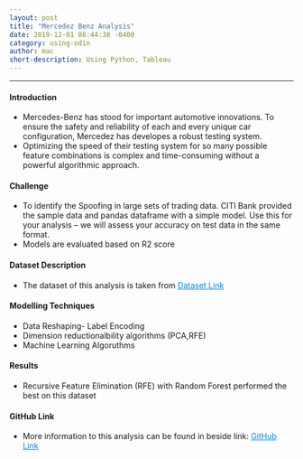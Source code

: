 ```yaml
---
layout: post
title: "Mercedez Benz Analysis"
date: 2019-12-01 08:44:38 -0400
category: using-odin
author: mac
short-description: Using Python, Tableau
---
```


-----

<h4>Introduction</h4>
<ul>
<li>Mercedes-Benz has stood for important automotive innovations. To ensure the safety and reliability of each and every unique car configuration, Mercedez has developes a robust testing system. </li>
<li>Optimizing the speed of their testing system for so many possible feature combinations is complex and time-consuming without a powerful algorithmic approach.</li>
</ul>

<h4>Challenge</h4>
<ul>
<li style= "font-weight:normal">To identify the Spoofing in large sets of trading data. CITI Bank provided the sample data and pandas dataframe with a simple model. Use this for your analysis – we will assess your accuracy on test data in the same format.</li>
<li>Models are evaluated based on R2 score</li>
</ul>

<h4>Dataset Description</h4>
<ul>
<li>The dataset of this analysis is taken from <a href="https://github.com/chigzz-github/Mercedes-Benz-Manufacturing-PredictiveAnalysis" target="_blank" style="color:#0385F9"><u>Dataset Link</u></a></li>
</ul>



<h4>Modelling Techniques</h4>
<ul>
<li>Data Reshaping- Label Encoding</li>
<li>Dimension reductionalbility algorithms (PCA,RFE)</li>
<li>Machine Learning Algoruthms</li>
</ul>

<h4>Results</h4>
<ul>
<li>Recursive Feature Elimination (RFE) with Random Forest performed the best on this dataset</li>
</ul>

<h4>GitHub Link</h4>
<ul>
<li>More information to this analysis can be found in beside link: <a href="https://github.com/chigzz-github/Mercedes-Benz-Manufacturing-PredictiveAnalysis" target="_blank" style="color:#0385F9"><u>GitHub Link</u></a></li>
</ul>

